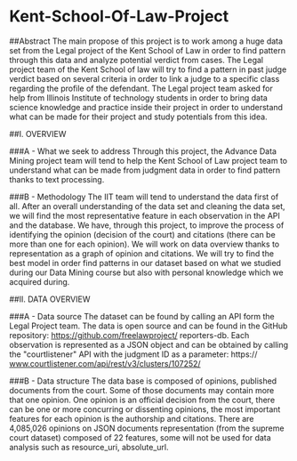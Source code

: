 # Kent-School-Of-Law-Project

##Abstract
The main propose of this project is to work among a huge data set from the Legal project of the Kent School of Law in order to find pattern through this data and analyze potential verdict from cases. The Legal project team of the Kent School of law will try to find a pattern in past judge verdict based on several criteria in order to link a judge to a specific class regarding the profile of the defendant. The Legal project team asked for help from Illinois Institute of technology students in order to bring data science knowledge and practice inside their project in order to understand what can be made for their project and study potentials from this idea.

##I. OVERVIEW

###A - What we seek to address
Through this project, the Advance Data Mining project team will tend to help the Kent School of Law project team to understand what can be made from judgment data in order to find pattern thanks to text processing.


###B - Methodology
The IIT team will tend to understand the data first of all. After an overall understanding of the data set and cleaning the data set, we will find the most representative feature in each observation in the API and the database.
We have, through this project, to improve the process of identifying the opinion (decision of the court) and citations (there can be more than one for each opinion).
We will work on data overview thanks to representation as a graph of opinion and citations.
We will try to find the best model in order find patterns in our dataset based on what we studied during our Data Mining course but also with personal knowledge which we acquired during.

##II. DATA OVERVIEW

###A - Data source
The dataset can be found by calling an API form the Legal Project team. The data is open source and can be found in the GitHub repository: https://github.com/freelawproject/ reporters-db. Each observation is represented as a JSON object and can be obtained by calling the "courtlistener" API
with the judgment ID as a parameter: https:// www.courtlistener.com/api/rest/v3/clusters/107252/


###B - Data structure
The data base is composed of opinions, published documents from the court. Some of those documents may contain more that one opinion. One opinion is an official decision from the court, there can be one or more concurring or dissenting opinions, the most important features for each opinion is the authorship and citations.
There are 4,085,026 opinions on JSON documents representation (from the supreme court dataset) composed of 22 features, some will not be used for data analysis such as resource_uri, absolute_url.